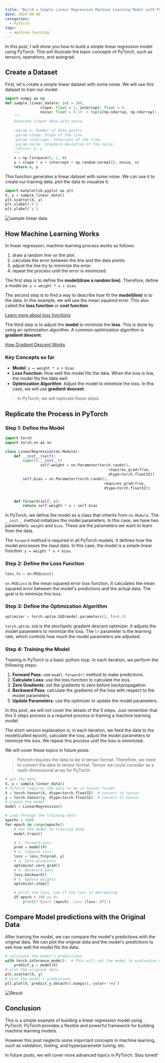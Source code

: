 ```yaml
---
title: "Build a Simple Linear Regression Machine Learning Model with PyTorch"
date: 2024-08-08
categories:
  - PyTorch
tags:
  - machine-learning
---
```


In this post, I will show you how to build a simple linear regression model using PyTorch. This will illustrate the basic concepts of PyTorch, such as tensors, operations, and autograd. 

## Create a Dataset

First, let's create a simple linear dataset with some noise. We will use this dataset to train our model. 

```python
import numpy as np
def sample_linear_data(n: int = 100, 
                slope: float = 1, intercept: float = 0, 
                noise: float = 0.1) -> tuple[np.ndarray, np.ndarray]:
    """
    Generate linear data with noise.
    
    :param n: Number of data points.
    :param slope: Slope of the line.
    :param intercept: Intercept of the line.
    :param noise: Standard deviation of the noise.
    :return: x, y
    """
    x = np.linspace(0, 1, n)
    y = slope * x + intercept + np.random.normal(0, noise, n)
    return x, y
```

This function generates a linear dataset with some noise. We can use it to create our training data. plot the data to visualize it.

```python
import matplotlib.pyplot as plt
X, y = sample_linear_data()
plt.scatter(X, y)
plt.xlabel('X')
plt.ylabel('y')
```

![sample linear data](/assets/post_img/sample%20linear%20data.png)

## How Machine Learning Works

In linear regression, machine learning process works as follows:

1. draw a random line on the plot.
2. calculate the error between the line and the data points.
3. adjust the line try to minimize the error.
4. repeat the process until the error is minimized.

The first step is to define the **model(draw a random line)**. Therefore, define a model as: `y = weight * x + bias`.

The second step is to find a way to describe how fit the **model(line)** is to the data. In this example, we will use the mean squared error. This also called the **loss function** or **cost function**.

[Learn more about loss functions](https://towardsdatascience.com/understanding-different-loss-functions-for-neural-networks-dd1ed0274718)

The third step is to adjust the **model** to minimize the **loss**. This is done by using an optimization algorithm. A common optimization algorithm is **gradient descent**. 

[How Gradient Descent Works](https://towardsdatascience.com/understanding-the-mathematics-behind-gradient-descent-dde5dc9be06e)

### Key Concepts so far

- **Model**: `y = weight * x + bias`
- **Loss Function**: How well the model fits the data. When the loss is low, the model fits the data well.
- **Optimization Algorithm**: Adjust the model to minimize the loss. In this case, we will use **gradient descent**.

> In PyTorch, we will replicate these steps.


## Replicate the Process in PyTorch

### Step 1: Define the Model

```python
import torch
import torch.nn as nn

class LinearRegression(nn.Module):
    def __init__(self):
        super().__init__()
                self.weight = nn.Parameter(torch.randn(1, 
                                               requires_grad=True,
                                               dtype=torch.float32))
        self.bias = nn.Parameter(torch.randn(1,
                                             requires_grad=True,
                                             dtype=torch.float32))


    def forward(self, x):
        return self.weight * x + self.bias
```

In PyTorch, we define the model as a class that inherits from `nn.Module`. The `__init__` method initializes the model parameters. In this case, we have two parameters: `weight` and `bias`. These are the parameters we want to learn from the data.

The `forward` method is required in all PyTorch models. It defines how the model processes the input data. In this case, the model is a simple linear function: `y = weight * x + bias`.

### Step 2: Define the Loss Function

```python
loss_fn = nn.MSELoss()
```

`nn.MSELoss` is the mean squared error loss function. It calculates the mean squared error between the model's predictions and the actual data. The goal is to minimize this loss.

### Step 3: Define the Optimization Algorithm

```python
optimizer = torch.optim.SGD(model.parameters(), lr=0.1)
```

`torch.optim.SGD` is the stochastic gradient descent optimizer. It adjusts the model parameters to minimize the loss. The `lr` parameter is the learning rate, which controls how much the model parameters are adjusted.

### Step 4: Training the Model

Training in PyTorch is a basic python loop. In each iteration, we perform the following steps:

1. **Forward Pass**: use `model.forward()` method to make predictions.
2. **Calculate Loss**: use the loss function to calculate the loss.
3. **Zero Gradients**: set the gradients to zero before backpropagation.
4. **Backward Pass**: calculate the gradients of the loss with respect to the model parameters.
5. **Update Parameters**: use the optimizer to update the model parameters.

In this post, we will not cover the details of the 5 steps. Just remember that this 5 steps process is a required process in training a machine learning model.

The short version explanation is: in each iteration, we feed the data to the model(called epoch), calculate the loss, adjust the model parameters to minimize the loss. We repeat this process until the loss is minimized.

We will cover these topics in future posts.

> Pytorch requires the data to be in tensor format. Therefore, we need to convert the data to tensor format. Tensor we could consider as a multi-dimensional array for PyTorch.

```python
# get the data
X, y = sample_linear_data()
# PyTorch requires the data to be in tensor format
X = torch.tensor(X, dtype=torch.float32)  # convert to tensor
y = torch.tensor(y, dtype=torch.float32)  # convert to tensor
# Create the model
model = LinearRegression()

# Loop through the training data
epochs = 1000
for epoch in range(epochs):
    # Set the model to training mode
    model.train()

    # 1. Forward pass
    pred = model(X)
    # 2. Compute loss
    loss = loss_fn(pred, y)
    # 3. Zero gradients
    optimizer.zero_grad()
    # 4. Backward pass
    loss.backward()
    # 5. Update weights
    optimizer.step()

    # print the loss, see if the loss is decreasing
    if epoch % 100 == 0:
        print(f'Epoch {epoch}, Loss {loss:.6f}')
```

## Compare Model predictions with the Original Data

After training the model, we can compare the model's predictions with the original data. We can plot the original data and the model's predictions to see how well the model fits the data.

```python
# calculate the model's predictions
with torch.inference_mode():  # This will set the model to evaluation mode
    predict_y = model(X)
# plot the original data
plt.scatter(X, y)
# plot the model's predictions
plt.plot(X, predict_y.detach().numpy(), color='red')
```

![Result](/assets/post_img/linear%20pytorch%20model.png)

## Conclusion

This is a simple example of building a linear regression model using PyTorch. PyTorch provides a flexible and powerful framework for building machine learning models. 

However this post neglects some important concepts in machine learning, such as validation, testing, and hyperparameter tuning, etc.

In future posts, we will cover more advanced topics in PyTorch. Stay tuned!

